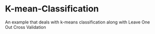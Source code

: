 # K-mean-Classification
An example that deals with k-means classification along with Leave One Out Cross Validation
